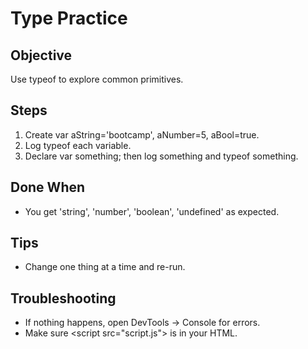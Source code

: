 # Type Practice

## Objective
Use typeof to explore common primitives.

## Steps
1. Create var aString='bootcamp', aNumber=5, aBool=true.
2. Log typeof each variable.
3. Declare var something; then log something and typeof something.

## Done When
- You get 'string', 'number', 'boolean', 'undefined' as expected.

## Tips
- Change one thing at a time and re-run.

## Troubleshooting
- If nothing happens, open DevTools → Console for errors.
- Make sure <script src=\"script.js\"></script> is in your HTML.

